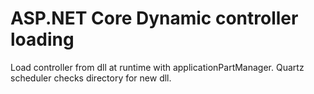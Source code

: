 # ASP.NET Core Dynamic controller loading

Load controller from dll at runtime with applicationPartManager.
Quartz scheduler checks directory for new dll.
